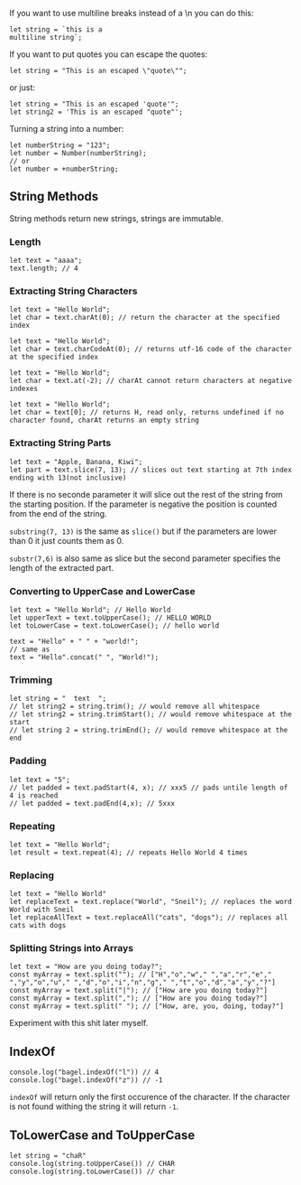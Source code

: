 If you want to use multiline breaks instead of a \n you can do this:

```
let string = `this is a
multiline string`;
```

If you want to put quotes you can escape the quotes:

```
let string = "This is an escaped \"quote\"";
```

or just:

```
let string = "This is an escaped 'quote'";
let string2 = 'This is an escaped "quote"';
```

Turning a string into a number:

```
let numberString = "123";
let number = Number(numberString);
// or
let number = +numberString;
```

## String Methods

String methods return new strings, strings are immutable.

### Length

```
let text = "aaaa";
text.length; // 4
```

### Extracting String Characters

```
let text = "Hello World";
let char = text.charAt(0); // return the character at the specified index
```

```
let text = "Hello World";
let char = text.charCodeAt(0); // returns utf-16 code of the character at the specified index
```

```
let text = "Hello World";
let char = text.at(-2); // charAt cannot return characters at negative indexes 
```

```
let text = "Hello World";
let char = text[0]; // returns H, read only, returns undefined if no character found, charAt returns an empty string
```

### Extracting String Parts

```
let text = "Apple, Banana, Kiwi";
let part = text.slice(7, 13); // slices out text starting at 7th index ending with 13(not inclusive)
```

If there is no seconde parameter it will slice out the rest of the string from the starting position.
If the parameter is negative the position is counted from the end of the string.

`substring(7, 13)` is the same as `slice()` but if the parameters are lower than 0 it just counts them as 0.

`substr(7,6)` is also same as slice but the second parameter specifies the length of the extracted part.

### Converting to UpperCase and LowerCase

```
let text = "Hello World"; // Hello World
let upperText = text.toUpperCase(); // HELLO WORLD
let toLowerCase = text.toLowerCase(); // hello world
```

```
text = "Hello" + " " + "world!";
// same as
text = "Hello".concat(" ", "World!");
```

### Trimming

```
let string = "  text  ";
// let string2 = string.trim(); // would remove all whitespace
// let string2 = string.trimStart(); // would remove whitespace at the start
// let string 2 = string.trimEnd(); // would remove whitespace at the end
```

### Padding

```
let text = "5";
// let padded = text.padStart(4, x); // xxx5 // pads untile length of 4 is reached
// let padded = text.padEnd(4,x); // 5xxx
```

### Repeating

```
let text = "Hello World";
let result = text.repeat(4); // repeats Hello World 4 times
```

### Replacing

```
let text = "Hello World"
let replaceText = text.replace("World", "Sneil"); // replaces the word World with Sneil
let replaceAllText = text.replaceAll("cats", "dogs"); // replaces all cats with dogs
```

### Splitting Strings into Arrays

```
let text = "How are you doing today?";
const myArray = text.split(""); // ["H","o","w"," ","a","r","e"," ","y","o","u"," ","d","o","i","n","g"," ","t","o","d","a","y","?"]
const myArray = text.split("|"); // ["How are you doing today?"]
const myArray = text.split(","); // ["How are you doing today?"]
const myArray = text.split(" "); // ["How, are, you, doing, today?"]
```
Experiment with this shit later myself.

## IndexOf

```
console.log("bagel.indexOf("l")) // 4
console.log("bagel.indexOf("z")) // -1
```

`indexOf` will return only the first occurence of the character. If the character is not found withing the string it will return `-1`.

## ToLowerCase and ToUpperCase

```
let string = "chaR"
console.log(string.toUpperCase()) // CHAR
console.log(string.toLowerCase()) // char
```
